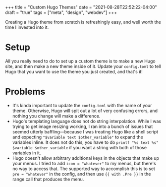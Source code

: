 +++
title = "Custom Hugo Themes"
date = "2021-08-28T22:52:22-04:00"
draft = "true"
tags = ["meta", "design", "webdev"]
+++

Creating a Hugo theme from scratch is refreshingly easy, and well worth the time I invested into it.

<!--more-->

# Setup

All you really need to do to set up a custom theme is to make a new Hugo site, and then make a new theme inside of it.  Update your `config.toml` to tell Hugo that you want to use the theme you just created, and that's it!

# Problems

* It's kinda important to update the `config.toml` with the name of your theme. Otherwise, Hugo will spit out a lot of very confusing errors, and nothing you change will make a difference.
* Hugo's templating language does not do string interpolation.  While I was trying to get image resizing working, I ran into a bunch of issues that seemed utterly baffling—because I was treating Hugo like a shell script and expecting `"$variable text $other_variable"` to expand the variables inline.  It does not do this, you have to do `printf "%s text %s" $variable $other_variable` if you want a string with both of those variables in it.
* Hugo doesn't allow arbitrary additional keys in the objects that make up your menus.  I tried to add `icon = "whatever"` to my menus, but there's no way to access that.  The supported way to accomplish this is to set `pre = "whatever"` in the config, and then use `{{ with .Pre }}` in the range call that produces the menu.
